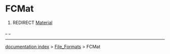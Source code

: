 # FCMat
1.  REDIRECT [Material](Material.md)



_ _

---
[documentation index](../README.md) > [File_Formats](Category_File_Formats.md) > FCMat
